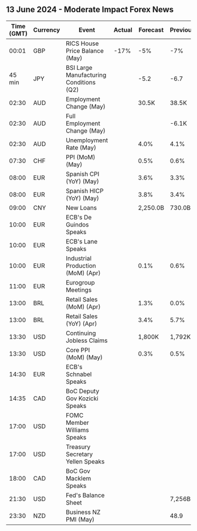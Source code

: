 ## 13 June 2024 - Moderate Impact Forex News

| Time (GMT) | Currency | Event | Actual | Forecast | Previous |
|------|----------|-------|--------|----------|----------|
| 00:01 | GBP | RICS House Price Balance (May) | -17% | -5% | -7% |
| 45 min | JPY | BSI Large Manufacturing Conditions (Q2) |  | -5.2 | -6.7 |
| 02:30 | AUD | Employment Change (May) |  | 30.5K | 38.5K |
| 02:30 | AUD | Full Employment Change (May) |  |  | -6.1K |
| 02:30 | AUD | Unemployment Rate (May) |  | 4.0% | 4.1% |
| 07:30 | CHF | PPI (MoM) (May) |  | 0.5% | 0.6% |
| 08:00 | EUR | Spanish CPI (YoY) (May) |  | 3.6% | 3.3% |
| 08:00 | EUR | Spanish HICP (YoY) (May) |  | 3.8% | 3.4% |
| 09:00 | CNY | New Loans |  | 2,250.0B | 730.0B |
| 10:00 | EUR | ECB's De Guindos Speaks |  |  |  |
| 10:00 | EUR | ECB's Lane Speaks |  |  |  |
| 10:00 | EUR | Industrial Production (MoM) (Apr) |  | 0.1% | 0.6% |
| 11:00 | EUR | Eurogroup Meetings |  |  |  |
| 13:00 | BRL | Retail Sales (MoM) (Apr) |  | 1.3% | 0.0% |
| 13:00 | BRL | Retail Sales (YoY) (Apr) |  | 3.4% | 5.7% |
| 13:30 | USD | Continuing Jobless Claims |  | 1,800K | 1,792K |
| 13:30 | USD | Core PPI (MoM) (May) |  | 0.3% | 0.5% |
| 14:30 | EUR | ECB's Schnabel Speaks |  |  |  |
| 14:35 | CAD | BoC Deputy Gov Kozicki Speaks |  |  |  |
| 17:00 | USD | FOMC Member Williams Speaks |  |  |  |
| 17:00 | USD | Treasury Secretary Yellen Speaks |  |  |  |
| 18:00 | CAD | BoC Gov Macklem Speaks |  |  |  |
| 21:30 | USD | Fed's Balance Sheet |  |  | 7,256B |
| 23:30 | NZD | Business NZ PMI (May) |  |  | 48.9 |

